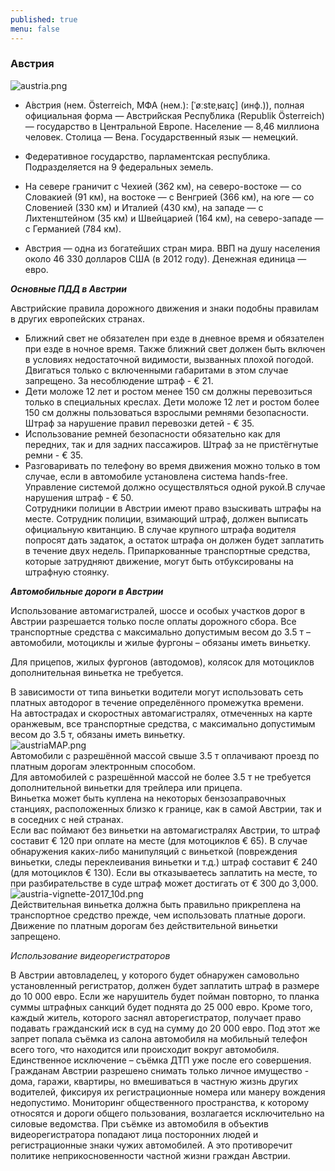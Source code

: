 ```yaml
---
published: true
menu: false
---
```

### Австрия
![austria.png]({{site.baseurl}}images/austria.png)

- А́встрия (нем. Österreich, МФА (нем.): [ˈøːstɐˌʁaɪç] (инф.)), полная официальная форма — Австри́йская Респу́блика (Republik Österreich) — государство в Центральной Европе. Население — 8,46 миллиона человек. Столица — Вена. Государственный язык — немецкий.

- Федеративное государство, парламентская республика. Подразделяется на 9 федеральных земель.

- На севере граничит с Чехией (362 км), на северо-востоке — со Словакией (91 км), на востоке — с Венгрией (366 км), на юге — со Словенией (330 км) и Италией (430 км), на западе — с Лихтенштейном (35 км) и Швейцарией (164 км), на северо-западе — с Германией (784 км).

- Австрия — одна из богатейших стран мира. ВВП на душу населения около 46 330 долларов США (в 2012 году). Денежная единица — евро.  

_**Основные ПДД в Австрии**_  

Австрийские правила дорожного движения и знаки подобны правилам в других европейских странах.  
- Ближний свет не обязателен при езде в дневное время и обязателен при езде в ночное время. Также ближний свет должен быть включен в условиях недостаточной видимости, вызванных плохой погодой. Двигаться только с включенными габаритами в этом случае запрещено. За несоблюдение штраф - € 21.  
- Дети моложе 12 лет и ростом менее 150 см должны перевозиться только в специальных креслах. Дети моложе 12 лет и ростом более 150 см должны пользоваться взрослыми ремнями безопасности. Штраф за нарушение правил перевозки детей - € 35.  
- Использование ремней безопасности обязательно как для передних, так и для задних пассажиров. Штраф за не пристёгнутые ремни - € 35.  
- Разговаривать по телефону во время движения можно только в том случае, если в автомобиле установлена система hands-free. Управление системой должно осуществляться одной рукой.В случае нарушения штраф - € 50.  
Сотрудники полиции в Австрии имеют право взыскивать штрафы на месте. Сотрудник полиции, взимающий штраф, должен выписать официальную квитанцию. В случае крупного штрафа водителя попросят дать задаток, а остаток штрафа он должен будет заплатить в течение двух недель. Припаркованные транспортные средства, которые затрудняют движение, могут быть отбуксированы на штрафную стоянку.

_**Автомобильные дороги в Австрии**_  

Использование автомагистралей, шоссе и особых участков дорог в Австрии разрешается только после оплаты дорожного сбора. Все транспортные средства с максимально допустимым весом до 3.5 т – автомобили, мотоциклы и жилые фургоны – обязаны иметь виньетку.  

Для прицепов, жилых фургонов (автодомов), колясок для мотоциклов дополнительная виньетка не требуется.  

В зависимости от типа виньетки водители могут использовать сеть платных автодорог в течение определённого промежутка времени.  
На автострадах и скоростных автомагистралях, отмеченных на карте оранжевым, все транспортные средства, с максимально допустимым весом до 3.5 т, обязаны иметь виньетку.  
![austriaMAP.png]({{site.baseurl}}images/austriaMAP.png)  
Автомобили с разрешённой массой свыше 3.5 т оплачивают проезд по платным дорогам электронным способом.  
Для автомобилей с разрешённой массой не более 3.5 т не требуется дополнительной виньетки для трейлера или прицепа.  
Виньетка может быть куплена на некоторых бензозаправочных станциях, расположенных близко к границе, как в самой Австрии, так и в соседних с ней странах.  
Если вас поймают без виньетки на автомагистралях Австрии, то штраф составит € 120 при оплате на месте (для мотоциклов € 65). В случае обнаружения каких-либо манипуляций с виньеткой (повреждения виньетки, следы переклеивания виньетки и т.д.) штраф составит € 240 (для мотоциклов € 130). Если вы отказываетесь заплатить на месте, то при разбирательстве в суде штраф может достигать от € 300 до 3,000.  
![austria-vignette-2017_10d.png]({{site.baseurl}}images/austria-vignette-2017_10d.png)  
Действительная виньетка должна быть правильно прикреплена на транспортное средство прежде, чем использовать платные дороги. Движение по платным дорогам без действительной виньетки запрещено.  

_Использование видеорегистраторов_

В Австрии автовладелец, у которого будет обнаружен самовольно установленный регистратор, должен будет заплатить штраф в размере до 10 000 евро. Если же нарушитель будет пойман повторно, то планка суммы штрафных санкций будет поднята до 25 000 евро. Кроме того, каждый житель, которого заснял авторегистратор, получает право подавать гражданский иск в суд на сумму до 20 000 евро. Под этот же запрет попала съёмка из салона автомобиля на мобильный телефон всего того, что находится или происходит вокруг автомобиля.  
Единственное исключение – съёмка ДТП уже после его совершения.  
Гражданам Австрии разрешено снимать только личное имущество - дома, гаражи, квартиры, но вмешиваться в частную жизнь других водителей, фиксируя их регистрационные номера или манеру вождения недопустимо. Мониторинг общественного пространства, к которому относятся и дороги общего пользования, возлагается исключительно на силовые ведомства. При съёмке из автомобиля в объектив видеорегистратора попадают лица посторонних людей и регистрационные знаки чужих автомобилей. А это противоречит политике неприкосновенности частной жизни граждан Австрии.
